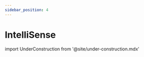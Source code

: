 ```yaml
---
sidebar_position: 4
---
```


# IntelliSense

import UnderConstruction from  '@site/under-construction.mdx'

<UnderConstruction />